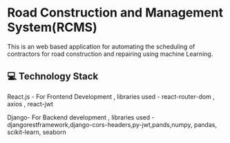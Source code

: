 
# Road Construction and Management System(RCMS)

This is an web based application for automating the scheduling of contractors for road construction and repairing using machine Learning. 




## 💻 Technology Stack

React.js - For Frontend Development , libraries used - react-router-dom , axios , react-jwt 


Django- For Backend development , libraries used - djangorestframework,django-cors-headers,py-jwt,pands,numpy, pandas, scikit-learn, seaborn
